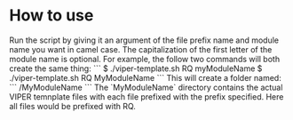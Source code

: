 <h1>How to use</h1>
Run the script by giving it an argument of the file prefix name and module name you want in camel case. The capitalization of the first letter of the module name is optional. For example, the follow two commands will both create the same thing:
```
$ ./viper-template.sh RQ myModuleName
$ ./viper-template.sh RQ MyModuleName
```
This will create a folder named:
```
/MyModuleName
```
The `MyModuleName` directory contains the actual VIPER temnplate files with each file prefixed with the prefix specified. Here all files would be prefixed with RQ.
